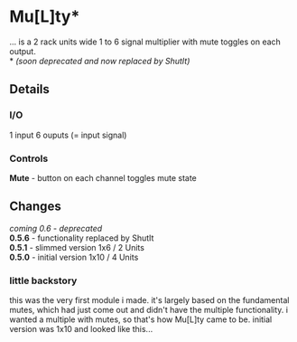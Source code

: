 # Mu\[L\]ty\*


... is a 2 rack units wide 1 to 6 signal multiplier with mute toggles on each output.  
\* *(soon deprecated and now replaced by ShutIt)*

## Details

### I/O
1 input
6 ouputs (= input signal)

### Controls
__Mute__ - button on each channel toggles mute state  


## Changes

_coming 0.6 - deprecated_  
__0.5.6__ - functionality replaced by ShutIt  
__0.5.1__ - slimmed version 1x6 / 2 Units  
__0.5.0__ - initial version 1x10 / 4 Units  


### little backstory
this was the very first module i made.
it's largely based on the fundamental mutes, which had just come out and didn't have the multiple functionality.
i wanted a multiple with mutes, so that's how Mu\[L\]ty came to be.
initial version was 1x10 and looked like this...

